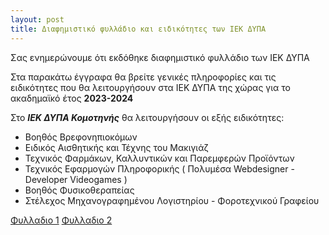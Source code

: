 ```yaml
---
layout: post
title: Διαφημιστικό φυλλάδιο και ειδικότητες των ΙΕΚ ΔΥΠΑ
---
```


Σας ενημερώνουμε ότι εκδόθηκε διαφημιστικό φυλλάδιο των ΙΕΚ ΔΥΠΑ

Στα παρακάτω έγγραφα θα βρείτε γενικές πληροφορίες και τις ειδικότητες που θα λειτουργήσουν στα ΙΕΚ ΔΥΠΑ της χώρας για το ακαδημαϊκό έτος **2023-2024**

Στο <b><i>ΙΕΚ ΔΥΠΑ Κομοτηνής</i></b> θα λειτουργήσουν οι εξής ειδικότητες:


 
 
 <ul class="uk-list uk-list-bullet">
    <li>Βοηθός Βρεφονηπιοκόμων</li>
    <li>Ειδικός Αισθητικής και Τέχνης του Μακιγιάζ</li>
	<li>Τεχνικός Φαρμάκων, Καλλυντικών και Παρεμφερών Προϊόντων</li>
	<li>Τεχνικός Εφαρμογών Πληροφορικής ( Πολυμέσα Webdesigner - Developer Videogames )</li>
	<li>Βοηθός Φυσικοθεραπείας</li>
	<li>Στέλεχος Μηχανογραφημένου Λογιστηρίου - Φοροτεχνικού Γραφείου</li>
   
</ul>
 
 
 
 
 
 <a class="uk-button uk-button-primary" href="{{ site.baseurl }}/pdf_files/2023-05-Fylladioidikothtes.pdf" target="_blank">Φυλλαδιο 1</a>
 <a class="uk-button uk-button-primary" href="{{ site.baseurl }}/pdf_files/2023-05-FylladioidikothtesCropmarks.pdf" target="_blank">Φυλλαδιο 2</a>
